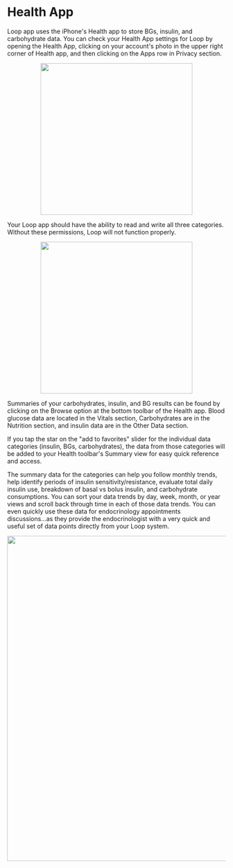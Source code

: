 # Health App

Loop app uses the iPhone's Health app to store BGs, insulin, and carbohydrate data. You can check your Health App settings for Loop by opening the Health App, clicking on your account's photo in the upper right corner of Health app, and then clicking on the Apps row in Privacy section. 

<p align="center">
<img src="../img/healthapp.jpeg" width="350">
</p>

Your Loop app should have the ability to read and write all three categories. Without these permissions, Loop will not function properly.

<p align="center">
<img src="../img/healthapp-permissions.PNG" width="350">
</p>

Summaries of your carbohydrates, insulin, and BG results can be found by clicking on the Browse option at the bottom toolbar of the Health app. Blood glucose data are located in the Vitals section, Carbohydrates are in the Nutrition section, and insulin data are in the Other Data section.

If you tap the star on the "add to favorites" slider for the individual data categories (insulin, BGs, carbohydrates), the data from those categories will be added to your Health toolbar's Summary view for easy quick reference and access.

The summary data for the categories can help you follow monthly trends, help identify periods of insulin sensitivity/resistance, evaluate total daily insulin use, breakdown of basal vs bolus insulin, and carbohydrate consumptions.  You can sort your data trends by day, week, month, or year views and scroll back through time in each of those data trends.  You can even quickly use these data for endocrinology appointments discussions...as they provide the endocrinologist with a very quick and useful set of data points directly from your Loop system.

<p align="center">
<img src="../img/health1.jpg" width="750">
</p>
